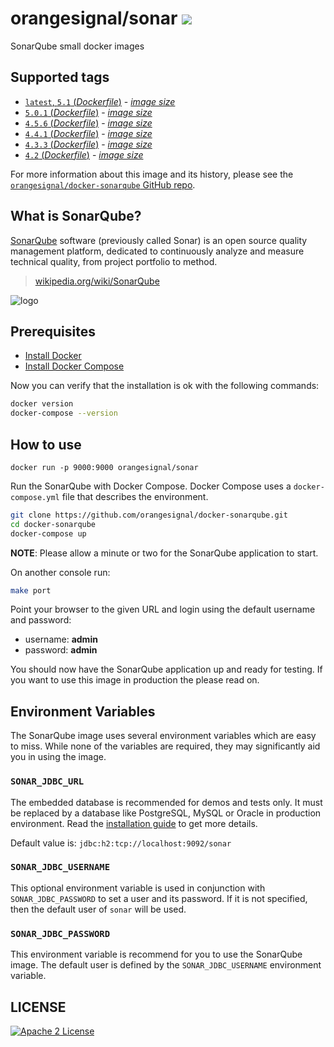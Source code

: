 # orangesignal/sonar [![](https://img.shields.io/badge/container-ready-green.svg?style=flat)](https://registry.hub.docker.com/u/orangesignal/sonar/)

SonarQube small docker images

## Supported tags

- [`latest`, `5.1` (*Dockerfile*)](https://github.com/orangesignal/docker-sonarqube/blob/master/5.1/Dockerfile) - [*image size*](https://imagelayers.io/?images=orangesignal%2Fsonar:latest)
- [`5.0.1` (*Dockerfile*)](https://github.com/orangesignal/docker-sonarqube/blob/master/5.0/Dockerfile) - [*image size*](https://imagelayers.io/?images=orangesignal%2Fsonar:5.0.1)
- [`4.5.6` (*Dockerfile*)](https://github.com/orangesignal/docker-sonarqube/blob/master/4.5/Dockerfile) - [*image size*](https://imagelayers.io/?images=orangesignal%2Fsonar:4.5.6)
- [`4.4.1` (*Dockerfile*)](https://github.com/orangesignal/docker-sonarqube/blob/master/4.4/Dockerfile) - [*image size*](https://imagelayers.io/?images=orangesignal%2Fsonar:4.4.1)
- [`4.3.3` (*Dockerfile*)](https://github.com/orangesignal/docker-sonarqube/blob/master/4.3/Dockerfile) - [*image size*](https://imagelayers.io/?images=orangesignal%2Fsonar:4.3.3)
- [`4.2` (*Dockerfile*)](https://github.com/orangesignal/docker-sonarqube/blob/master/4.2/Dockerfile) - [*image size*](https://imagelayers.io/?images=orangesignal%2Fsonar:4.2)

For more information about this image and its history, please see the [`orangesignal/docker-sonarqube` GitHub repo](https://github.com/orangesignal/docker-sonarqube/).

## What is SonarQube?

[SonarQube](http://www.sonarqube.org/) software (previously called Sonar) is an open source quality management platform, dedicated to continuously analyze and measure technical quality, from project portfolio to method.

> [wikipedia.org/wiki/SonarQube](http://en.wikipedia.org/wiki/SonarQube)

![logo](http://upload.wikimedia.org/wikipedia/commons/e/e6/Sonarqube-48x200.png)

## Prerequisites

* [Install Docker](http://docs.docker.com/installation/)
* [Install Docker Compose](http://docs.docker.com/compose/install/)

Now you can verify that the installation is ok with the following commands:

```bash
docker version
docker-compose --version
```

## How to use

```bash:H2
docker run -p 9000:9000 orangesignal/sonar
```

Run the SonarQube with Docker Compose. Docker Compose uses a `docker-compose.yml` file that describes the environment.

```bash
git clone https://github.com/orangesignal/docker-sonarqube.git
cd docker-sonarqube
docker-compose up
```

**NOTE**: Please allow a minute or two for the SonarQube application to start.

On another console run:

```bash
make port
```

Point your browser to the given URL and login using the default username and password:

* username: **admin**
* password: **admin**

You should now have the SonarQube application up and ready for testing. If you want to use this image in production the please read on.

## Environment Variables
The SonarQube image uses several environment variables which are easy to miss. While none of the variables are required, they may significantly aid you in using the image.

### `SONAR_JDBC_URL`
The embedded database is recommended for demos and tests only. It must be replaced by a database like PostgreSQL, MySQL or Oracle in production environment. Read the [installation guide](http://docs.sonarqube.org/display/SONAR/Installing) to get more details.

Default value is: `jdbc:h2:tcp://localhost:9092/sonar`

### `SONAR_JDBC_USERNAME`
This optional environment variable is used in conjunction with `SONAR_JDBC_PASSWORD` to set a user and its password.
If it is not specified, then the default user of `sonar` will be used.

### `SONAR_JDBC_PASSWORD`
This environment variable is recommend for you to use the SonarQube image. The default user is defined by the `SONAR_JDBC_USERNAME` environment variable.

## LICENSE
[![Apache 2 License](https://img.shields.io/badge/license-Apache%202-blue.svg?style=flat)](LICENSE)